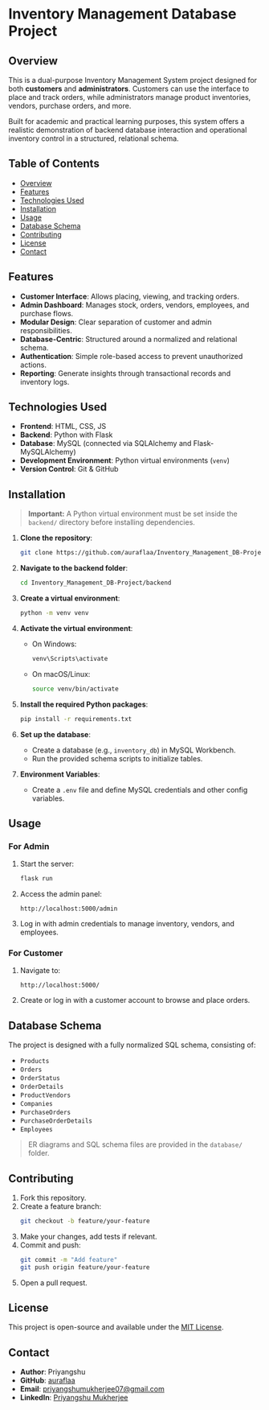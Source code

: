 # Inventory Management Database Project

## Overview

This is a dual-purpose Inventory Management System project designed for both **customers** and **administrators**. Customers can use the interface to place and track orders, while administrators manage product inventories, vendors, purchase orders, and more.

Built for academic and practical learning purposes, this system offers a realistic demonstration of backend database interaction and operational inventory control in a structured, relational schema.

## Table of Contents

- [Overview](#overview)
- [Features](#features)
- [Technologies Used](#technologies-used)
- [Installation](#installation)
- [Usage](#usage)
- [Database Schema](#database-schema)
- [Contributing](#contributing)
- [License](#license)
- [Contact](#contact)

## Features

- **Customer Interface**: Allows placing, viewing, and tracking orders.
- **Admin Dashboard**: Manages stock, orders, vendors, employees, and purchase flows.
- **Modular Design**: Clear separation of customer and admin responsibilities.
- **Database-Centric**: Structured around a normalized and relational schema.
- **Authentication**: Simple role-based access to prevent unauthorized actions.
- **Reporting**: Generate insights through transactional records and inventory logs.

## Technologies Used

- **Frontend**: HTML, CSS, JS
- **Backend**: Python with Flask
- **Database**: MySQL (connected via SQLAlchemy and Flask-MySQLAlchemy)
- **Development Environment**: Python virtual environments (`venv`)
- **Version Control**: Git & GitHub

## Installation

> **Important:** A Python virtual environment must be set inside the `backend/` directory before installing dependencies.

1. **Clone the repository**:
   ```bash
   git clone https://github.com/auraflaa/Inventory_Management_DB-Project.git
   ```

2. **Navigate to the backend folder**:
   ```bash
   cd Inventory_Management_DB-Project/backend
   ```

3. **Create a virtual environment**:
   ```bash
   python -m venv venv
   ```

4. **Activate the virtual environment**:
   - On Windows:
     ```bash
     venv\Scripts\activate
     ```
   - On macOS/Linux:
     ```bash
     source venv/bin/activate
     ```

5. **Install the required Python packages**:
   ```bash
   pip install -r requirements.txt
   ```

6. **Set up the database**:
   - Create a database (e.g., `inventory_db`) in MySQL Workbench.
   - Run the provided schema scripts to initialize tables.

7. **Environment Variables**:
   - Create a `.env` file and define MySQL credentials and other config variables.

## Usage

### For Admin
1. Start the server:
   ```bash
   flask run
   ```
2. Access the admin panel:
   ```
   http://localhost:5000/admin
   ```
3. Log in with admin credentials to manage inventory, vendors, and employees.

### For Customer
1. Navigate to:
   ```
   http://localhost:5000/
   ```
2. Create or log in with a customer account to browse and place orders.

## Database Schema

The project is designed with a fully normalized SQL schema, consisting of:

- `Products`
- `Orders`
- `OrderStatus`
- `OrderDetails`
- `ProductVendors`
- `Companies`
- `PurchaseOrders`
- `PurchaseOrderDetails`
- `Employees`

> ER diagrams and SQL schema files are provided in the `database/` folder.

## Contributing

1. Fork this repository.
2. Create a feature branch:
   ```bash
   git checkout -b feature/your-feature
   ```
3. Make your changes, add tests if relevant.
4. Commit and push:
   ```bash
   git commit -m "Add feature"
   git push origin feature/your-feature
   ```
5. Open a pull request.

## License

This project is open-source and available under the [MIT License](LICENSE).

## Contact

- **Author**: Priyangshu  
- **GitHub**: [auraflaa](https://github.com/auraflaa)  
- **Email**: priyangshumukherjee07@gmail.com 
- **LinkedIn**: [Priyangshu Mukherjee](https://www.linkedin.com/in/priyangshu-mukherjee/)
